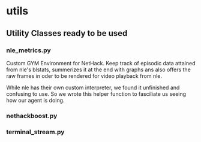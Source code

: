 # utils

## Utility Classes ready to be used

### nle_metrics.py

Custom GYM Environment for NetHack. Keep track of episodic data attained from nle's blstats, 
summerizes it at the end with graphs ans also offers the raw frames in oder to be rendered for 
video playback from nle. 

While nle has their own custom interpreter, we found it unfinished and confusing to use. So we 
wrote this helper function to fasciliate us seeing how our agent is doing.

### nethackboost.py

### terminal_stream.py

